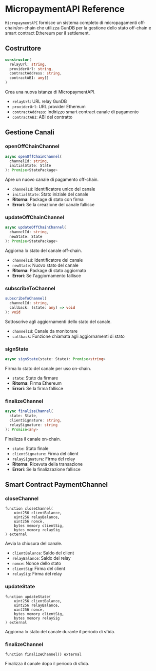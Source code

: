 # MicropaymentAPI Reference

`MicropaymentAPI` fornisce un sistema completo di micropagamenti off-chain/on-chain che utilizza GunDB per la gestione dello stato off-chain e smart contract Ethereum per il settlement.

## Costruttore

```typescript
constructor(
  relayUrl: string,
  providerUrl: string,
  contractAddress: string,
  contractABI: any[]
)
```

Crea una nuova istanza di MicropaymentAPI.
- `relayUrl`: URL relay GunDB
- `providerUrl`: URL provider Ethereum
- `contractAddress`: Indirizzo smart contract canale di pagamento
- `contractABI`: ABI del contratto

## Gestione Canali

### openOffChainChannel
```typescript
async openOffChainChannel(
  channelId: string,
  initialState: State
): Promise<StatePackage>
```
Apre un nuovo canale di pagamento off-chain.
- `channelId`: Identificatore unico del canale
- `initialState`: Stato iniziale del canale
- **Ritorna**: Package di stato con firma
- **Errori**: Se la creazione del canale fallisce

### updateOffChainChannel
```typescript
async updateOffChainChannel(
  channelId: string,
  newState: State
): Promise<StatePackage>
```
Aggiorna lo stato del canale off-chain.
- `channelId`: Identificatore del canale
- `newState`: Nuovo stato del canale
- **Ritorna**: Package di stato aggiornato
- **Errori**: Se l'aggiornamento fallisce

### subscribeToChannel
```typescript
subscribeToChannel(
  channelId: string,
  callback: (state: any) => void
): void
```
Sottoscrive agli aggiornamenti dello stato del canale.
- `channelId`: Canale da monitorare
- `callback`: Funzione chiamata agli aggiornamenti di stato

### signState
```typescript
async signState(state: State): Promise<string>
```
Firma lo stato del canale per uso on-chain.
- `state`: Stato da firmare
- **Ritorna**: Firma Ethereum
- **Errori**: Se la firma fallisce

### finalizeChannel
```typescript
async finalizeChannel(
  state: State,
  clientSignature: string,
  relaySignature: string
): Promise<any>
```
Finalizza il canale on-chain.
- `state`: Stato finale
- `clientSignature`: Firma del client
- `relaySignature`: Firma del relay
- **Ritorna**: Ricevuta della transazione
- **Errori**: Se la finalizzazione fallisce

## Smart Contract PaymentChannel

### closeChannel
```solidity
function closeChannel(
    uint256 clientBalance,
    uint256 relayBalance,
    uint256 nonce,
    bytes memory clientSig,
    bytes memory relaySig
) external
```
Avvia la chiusura del canale.
- `clientBalance`: Saldo del client
- `relayBalance`: Saldo del relay
- `nonce`: Nonce dello stato
- `clientSig`: Firma del client
- `relaySig`: Firma del relay

### updateState
```solidity
function updateState(
    uint256 clientBalance,
    uint256 relayBalance,
    uint256 nonce,
    bytes memory clientSig,
    bytes memory relaySig
) external
```
Aggiorna lo stato del canale durante il periodo di sfida.

### finalizeChannel
```solidity
function finalizeChannel() external
```
Finalizza il canale dopo il periodo di sfida. 